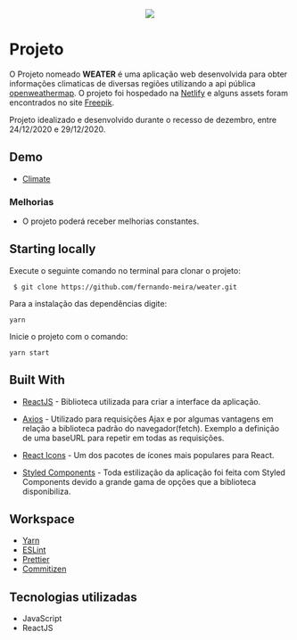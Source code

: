 <div align="center">
  <img src="https://github.com/fernando-meira/weater/blob/master/src/themes/assets/svg/imgReadme.svg" >
</div>

# Projeto

O Projeto nomeado **WEATER** é uma aplicação web desenvolvida para obter informações climaticas de diversas regiões utilizando a api pública [openweathermap](https://openweathermap.org/). O projeto foi hospedado na [Netlify](https://www.netlify.com/) e alguns assets foram encontrados no site [Freepik](https://www.freepik.com/).

Projeto idealizado e desenvolvido durante o recesso de dezembro, entre 24/12/2020 e 29/12/2020.

## Demo

- [Climate](http://climated.netlify.app/)

### Melhorias

- O projeto poderá receber melhorias constantes.

## Starting locally

Execute o seguinte comando no terminal para clonar o projeto:

     $ git clone https://github.com/fernando-meira/weater.git

Para a instalação das dependências digite:

    yarn

Inicie o projeto com o comando:

    yarn start

## Built With

- [ReactJS](https://github.com/facebook/react) - Biblioteca utilizada para criar a interface da aplicação.

- [Axios](https://github.com/axios/axios) - Utilizado para requisições Ajax e por algumas vantagens em relação a biblioteca padrão do navegador(fetch). Exemplo a definição de uma baseURL para repetir em todas as requisições.

- [React Icons](https://github.com/react-icons/react-icons) - Um dos pacotes de ícones mais populares para React.
- [Styled Components](https://styled-components.com/) - Toda estilização da aplicação foi feita com Styled Components devido a grande gama de opções que a biblioteca disponibiliza.

## Workspace

- [Yarn](https://yarnpkg.com/)
- [ESLint](https://eslint.org/)
- [Prettier](https://prettier.io/)
- [Commitizen](https://github.com/commitizen/cz-cli)

## Tecnologias utilizadas

- JavaScript
- ReactJS
